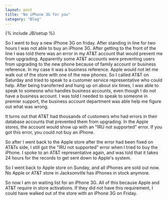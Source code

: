 ```yaml
---
layout: post
title: "No iPhone 3G for you"
category: "Blog"
---
```

{% include JB/setup %}

So I went to buy a new iPhone 3G on friday. After standing in line for two hours I was not able to buy an iPhone 3G. After getting to the front of the line I was told there was an error in my AT&T account that would prevent me from upgrading. Apparently some AT&T accounts were preventing users from upgrading to the new phone because of family account or business reference. In my case it was a business reference. Apple would not let me walk out of the store with one of the new phones. So I called AT&T on Saturday and tried to speak to a customer service representative who could help. After being transferred and hung up on about six times, I was able to speak to someone who handles business accounts, even though I do not have a business account. I was told I needed to speak to someone in premier support, the business account department was able help me figure out what was wrong.

It turns out that AT&T had thousands of customers who had errors in their database accounts that prevented them from upgrading. In the Apple stores, the account would show up with an "IRU not supported" error. If you got this error, you could not buy an iPhone.

So after I went back to the Apple store after the error had been fixed on AT&Ts side, I still got the "IRU not supported" error when I tried to buy the iPhone. I spoke to an AT&T representative again, and was told that it takes 24 hours for the records to get sent down to Apple's system.

So I went back to Apple store on Sunday, and all iPhones are sold out now. No Apple or AT&T store in Jacksonville has iPhones in stock anymore.

So now I am on waiting list for an iPhone 3G. All of this because Apple and AT&T require in store activations. If they did not have this requirement, I could have walked out of the store with an iPhone 3G on Friday.